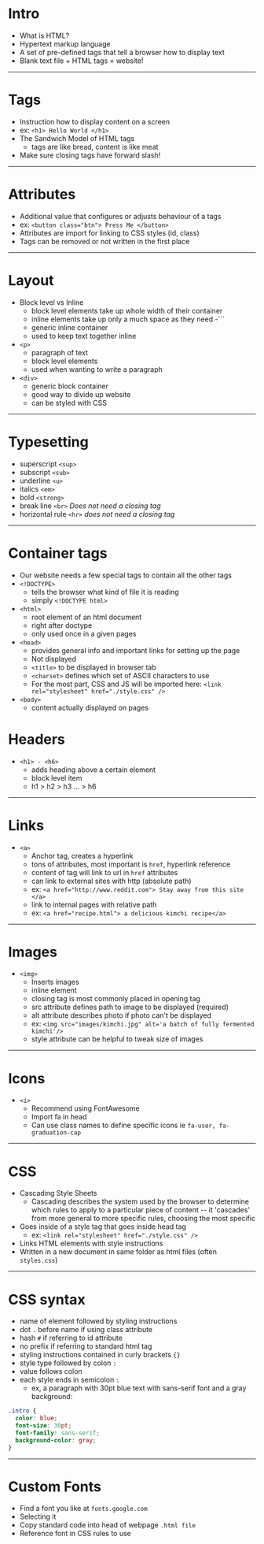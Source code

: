 # Intro
- What is HTML?
- Hypertext markup language
- A set of pre-defined tags that tell a browser how to display text
- Blank text file + HTML tags = website!

---

# Tags
- Instruction how to display content on a screen
- ex: `<h1> Hello World </h1>`
- The Sandwich Model of HTML tags
  - tags are like bread, content is like meat
- Make sure closing tags have forward slash!
---

# Attributes
- Additional value that configures or adjusts behaviour of a tags
- ex: `<button class="btn"> Press Me </button>`
- Attributes are import for linking to CSS styles (id, class)
- Tags can be removed or not written in the first place

---

# Layout
- Block level vs Inline
  - block level elements take up whole width of their container
  - inline elements take up only a much space as they need
-`<span>``
  - generic inline container
  - used to keep text together inline
- `<p>`
  - paragraph of text
  - block level elements
  - used when wanting to write a paragraph
- ``<div>``
  - generic block container
  - good way to divide up website
  - can be styled with CSS

---

# Typesetting
- superscript ``<sup>``
- subscript ``<sub>``
- underline ``<u>``
- italics ``<em>``
- bold ``<strong>``
- break line ``<br>`` *Does not need a closing tag*
- horizontal rule ``<hr>`` *does not need a closing tag*

---

# Container tags
- Our website needs a few special tags to contain all the other tags
- ``<!DOCTYPE>``
  - tells the browser what kind of file it is reading
  - simply `<!DOCTYPE html>`
- ``<html>``
  - root element of an html document
  - right after doctype
  - only used once in a given pages
- ``<head>``
  - provides general info and important links for setting up the page
  - Not displayed
  - ``<title>`` to be displayed in browser tab
  - ``<charset>`` defines which set of ASCII characters to use
  - For the most part, CSS and JS will be imported here: `<link rel="stylesheet" href="./style.css" />`
- ``<body>``
  - content actually displayed on pages



# Headers
- `<h1> - <h6>`
  - adds heading above a certain element
  - block level item
  - h1 > h2 > h3 ... > h6

---

# Links
- ``<a>``
  - Anchor tag, creates a hyperlink
  - tons of attributes, most important is `href`, hyperlink reference
  - content of tag will link to url in `href` attributes
  - can link to external sites with http (absolute path)
  - ex: `<a href="http://www.reddit.com"> Stay away from this site </a>`
  - link to internal pages with relative path
  - ex: `<a href="recipe.html"> a delicious kimchi recipe</a>`

---

# Images
- `<img>`
  - Inserts images
  - inline element
  - closing tag is most commonly placed in opening tag
  - src attribute defines path to image to be displayed (required)
  - alt attribute describes photo if photo can't be displayed
  - ex: `<img src="images/kimchi.jpg" alt='a batch of fully fermented kimchi'/>`
  - style attribute can be helpful to tweak size of images

---

# Icons
- `<i>`
  - Recommend using FontAwesome
  - Import fa in head
  - Can use class names to define specific icons ie `fa-user, fa-graduation-cap`

---

# CSS
- Cascading Style Sheets
  - Cascading describes the system used by the browser to determine which rules to apply to a particular piece of content -- it 'cascades' from more general to more specific rules, choosing the most specific
- Goes inside of a style tag that goes inside head tag
  - ex: `<link rel="stylesheet" href="./style.css" />`
- Links HTML elements with style instructions
- Written in a new document in same folder as html files (often `styles.css`)
---

# CSS syntax
  - name of element followed by styling instructions
  - dot `.`  before name if using class attribute
  - hash `#` if referring to id attribute
  - no prefix if referring to standard html tag
  - styling instructions contained in curly brackets `{}`
  - style type followed by colon `:`
  - value follows colon
  - each style ends in semicolon `:`
    - ex, a paragraph with 30pt blue text with sans-serif font and a gray background:
  ```CSS
  .intro {
    color: blue;
    font-size: 30pt;
    font-family: sans-serif;
    background-color: gray;
  }
  ```
---

# Custom Fonts
- Find a font you like at `fonts.google.com`
- Selecting it
- Copy standard code into head of webpage `.html file`
- Reference font in CSS rules to use
